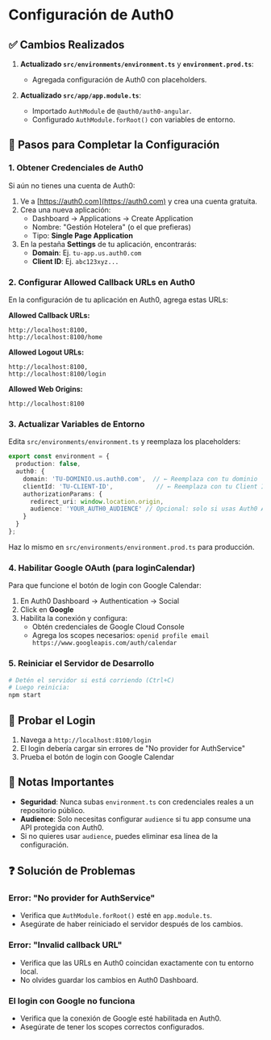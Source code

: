 # Configuración de Auth0

## ✅ Cambios Realizados

1. **Actualizado `src/environments/environment.ts`** y **`environment.prod.ts`**:
   - Agregada configuración de Auth0 con placeholders.

2. **Actualizado `src/app/app.module.ts`**:
   - Importado `AuthModule` de `@auth0/auth0-angular`.
   - Configurado `AuthModule.forRoot()` con variables de entorno.

## 🔧 Pasos para Completar la Configuración

### 1. Obtener Credenciales de Auth0

Si aún no tienes una cuenta de Auth0:

1. Ve a [https://auth0.com](https://auth0.com) y crea una cuenta gratuita.
2. Crea una nueva aplicación:
   - Dashboard → Applications → Create Application
   - Nombre: "Gestión Hotelera" (o el que prefieras)
   - Tipo: **Single Page Application**
3. En la pestaña **Settings** de tu aplicación, encontrarás:
   - **Domain**: Ej. `tu-app.us.auth0.com`
   - **Client ID**: Ej. `abc123xyz...`

### 2. Configurar Allowed Callback URLs en Auth0

En la configuración de tu aplicación en Auth0, agrega estas URLs:

**Allowed Callback URLs:**
```
http://localhost:8100,
http://localhost:8100/home
```

**Allowed Logout URLs:**
```
http://localhost:8100,
http://localhost:8100/login
```

**Allowed Web Origins:**
```
http://localhost:8100
```

### 3. Actualizar Variables de Entorno

Edita `src/environments/environment.ts` y reemplaza los placeholders:

```typescript
export const environment = {
  production: false,
  auth0: {
    domain: 'TU-DOMINIO.us.auth0.com',  // ← Reemplaza con tu dominio
    clientId: 'TU-CLIENT-ID',            // ← Reemplaza con tu Client ID
    authorizationParams: {
      redirect_uri: window.location.origin,
      audience: 'YOUR_AUTH0_AUDIENCE' // Opcional: solo si usas Auth0 API
    }
  }
};
```

Haz lo mismo en `src/environments/environment.prod.ts` para producción.

### 4. Habilitar Google OAuth (para loginCalendar)

Para que funcione el botón de login con Google Calendar:

1. En Auth0 Dashboard → Authentication → Social
2. Click en **Google**
3. Habilita la conexión y configura:
   - Obtén credenciales de Google Cloud Console
   - Agrega los scopes necesarios: `openid profile email https://www.googleapis.com/auth/calendar`

### 5. Reiniciar el Servidor de Desarrollo

```bash
# Detén el servidor si está corriendo (Ctrl+C)
# Luego reinicia:
npm start
```

## 🚀 Probar el Login

1. Navega a `http://localhost:8100/login`
2. El login debería cargar sin errores de "No provider for AuthService"
3. Prueba el botón de login con Google Calendar

## 📝 Notas Importantes

- **Seguridad**: Nunca subas `environment.ts` con credenciales reales a un repositorio público.
- **Audience**: Solo necesitas configurar `audience` si tu app consume una API protegida con Auth0.
- Si no quieres usar `audience`, puedes eliminar esa línea de la configuración.

## ❓ Solución de Problemas

### Error: "No provider for AuthService"
- Verifica que `AuthModule.forRoot()` esté en `app.module.ts`.
- Asegúrate de haber reiniciado el servidor después de los cambios.

### Error: "Invalid callback URL"
- Verifica que las URLs en Auth0 coincidan exactamente con tu entorno local.
- No olvides guardar los cambios en Auth0 Dashboard.

### El login con Google no funciona
- Verifica que la conexión de Google esté habilitada en Auth0.
- Asegúrate de tener los scopes correctos configurados.
